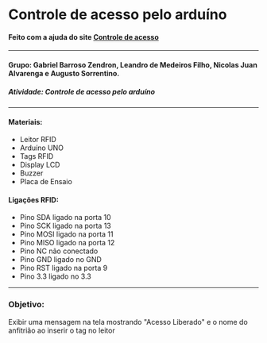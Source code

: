 # Controle de acesso pelo arduíno
#### Feito com a ajuda do site [Controle de acesso](https://www.filipeflop.com/blog/controle-acesso-leitor-rfid-arduino/)
---------------------------------------------------------------------------------------------------------------------
#### Grupo: Gabriel Barroso Zendron, Leandro de Medeiros Filho, Nicolas Juan Alvarenga e Augusto Sorrentino.
##### Atividade: Controle de acesso pelo arduíno
---------------------------------------------------------------------------------------------------------------------
#### Materiais: 
* Leitor RFID
* Arduíno UNO
* Tags RFID 
* Display LCD
* Buzzer
* Placa de Ensaio

#### Ligações RFID: 
* Pino SDA ligado na porta 10
* Pino SCK ligado na porta 13
* Pino MOSI ligado na porta 11
* Pino MISO ligado na porta 12
* Pino NC não conectado 
* Pino GND ligado no GND
* Pino RST ligado na porta 9
* Pino 3.3 ligado no 3.3
----------------------------------------------------------------------------------------------------------------------
### Objetivo:
Exibir uma mensagem na tela mostrando "Acesso Liberado" e o nome do anfitrião ao inserir o tag no leitor
